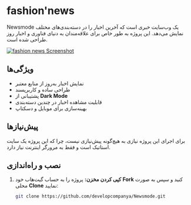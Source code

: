 
# fashion'news

Newsmode یک وب‌سایت خبری است که آخرین اخبار را در دسته‌بندی‌های مختلف نمایش می‌دهد. این پروژه به طور خاص برای علاقه‌مندان به دنیای فناوری و اخبار روز طراحی شده است.

[![fashion news Screenshot](https://placehold.it/1200x600)](https://developcompanya.github.io/Newsmode/)

## ویژگی‌ها

- نمایش اخبار به‌روز از منابع معتبر
- طراحی ساده و کاربرپسند
- پشتیبانی از **Dark Mode**
- قابلیت مشاهده اخبار در چندین دسته‌بندی
- بهینه‌سازی برای موبایل و دسکتاپ

## پیش‌نیازها

برای اجرای این پروژه نیازی به هیچ‌گونه پیش‌نیازی نیست، چرا که این پروژه یک سایت استاتیک است و فقط به مرورگر اینترنت نیاز دارد.

## نصب و راه‌اندازی

1. **کپی کردن مخزن:**
   پروژه را به حساب گیت‌هاب خود **Fork** کنید و سپس به صورت محلی **Clone** نمایید:
   ```bash
   git clone https://github.com/developcompanya/Newsmode.git
